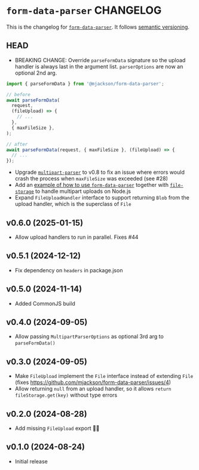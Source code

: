 # `form-data-parser` CHANGELOG

This is the changelog for [`form-data-parser`](https://github.com/mjackson/remix-the-web/tree/main/packages/form-data-parser). It follows [semantic versioning](https://semver.org/).

## HEAD

- BREAKING CHANGE: Override `parseFormData` signature so the upload handler is always last in the argument list. `parserOptions` are now an optional 2nd arg.

```ts
import { parseFormData } from '@mjackson/form-data-parser';

// before
await parseFormData(
  request,
  (fileUpload) => {
    // ...
  },
  { maxFileSize },
);

// after
await parseFormData(request, { maxFileSize }, (fileUpload) => {
  // ...
});
```

- Upgrade [`multipart-parser`](https://github.com/mjackson/remix-the-web/tree/main/packages/multipart-parser) to v0.8 to fix an issue where errors would crash the process when `maxFileSize` was exceeded (see #28)
- Add an [example of how to use `form-data-parser`](https://github.com/mjackson/remix-the-web/tree/main/packages/form-data-parser/examples/node) together with [`file-storage`](https://github.com/mjackson/remix-the-web/tree/main/packages/file-storage) to handle multipart uploads on Node.js
- Expand `FileUploadHandler` interface to support returning `Blob` from the upload handler, which is the superclass of `File`

## v0.6.0 (2025-01-15)

- Allow upload handlers to run in parallel. Fixes #44

## v0.5.1 (2024-12-12)

- Fix dependency on `headers` in package.json

## v0.5.0 (2024-11-14)

- Added CommonJS build

## v0.4.0 (2024-09-05)

- Allow passing `MultipartParserOptions` as optional 3rd arg to `parseFormData()`

## v0.3.0 (2024-09-05)

- Make `FileUpload` implement the `File` interface instead of extending `File` (fixes https://github.com/mjackson/form-data-parser/issues/4)
- Allow returning `null` from an upload handler, so it allows `return fileStorage.get(key)` without type errors

## v0.2.0 (2024-08-28)

- Add missing `FileUpload` export 🤦‍♂️

## v0.1.0 (2024-08-24)

- Initial release
